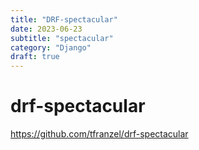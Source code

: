 ```yaml
---
title: "DRF-spectacular"
date: 2023-06-23
subtitle: "spectacular"
category: "Django"
draft: true
---
```


# drf-spectacular

https://github.com/tfranzel/drf-spectacular
